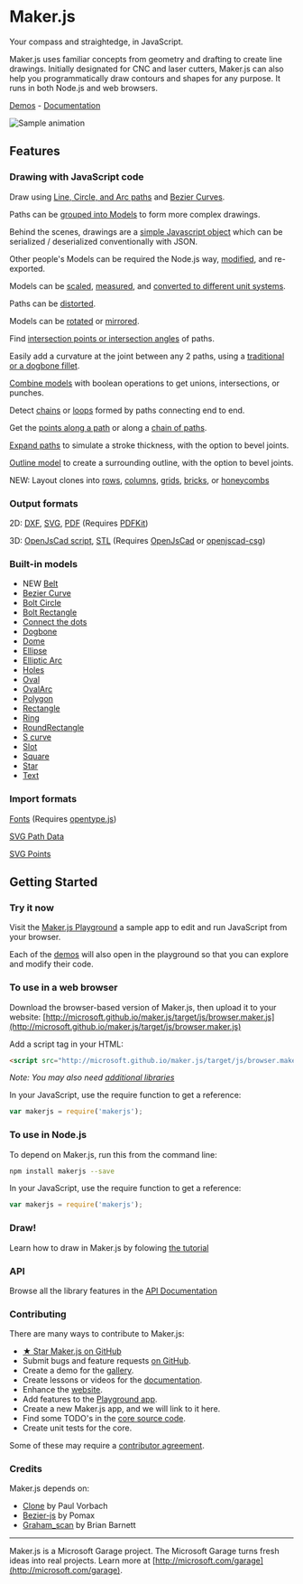 # Maker.js

Your compass and straightedge, in JavaScript.

Maker.js uses familiar concepts from geometry and drafting to create line drawings. Initially designated for CNC and laser cutters, Maker.js can also help you programmatically draw contours and shapes for any purpose. It runs in both Node.js and web browsers.

[Demos](http://microsoft.github.io/maker.js/demos/) - [Documentation](http://microsoft.github.io/maker.js/docs/)

![Sample animation](http://microsoft.github.io/maker.js/images/anim-wheel.gif)

## Features

### Drawing with JavaScript code

Draw using [Line, Circle, and Arc paths](http://microsoft.github.io/maker.js/docs/basic-drawing/#Paths) and [Bezier Curves](http://microsoft.github.io/maker.js/playground/?script=BezierCurve).

Paths can be [grouped into Models](http://microsoft.github.io/maker.js/docs/basic-drawing/#Models) to form more complex drawings.

Behind the scenes, drawings are a [simple Javascript object](http://microsoft.github.io/maker.js/docs/basic-drawing/#It%27s%20Just%20JSON) which can be serialized / deserialized conventionally with JSON.

Other people's Models can be required the Node.js way, [modified](http://microsoft.github.io/maker.js/docs/intermediate-drawing/#Modifying%20models), and re-exported.

Models can be [scaled](http://microsoft.github.io/maker.js/docs/intermediate-drawing/#Scaling), [measured](http://microsoft.github.io/maker.js/docs/api/modules/makerjs.measure.html#modelextents), and [converted to different unit systems](http://microsoft.github.io/maker.js/docs/basic-drawing/#Units).

Paths can be [distorted](http://microsoft.github.io/maker.js/docs/api/modules/makerjs.path.html#distort).

Models can be [rotated](http://microsoft.github.io/maker.js/docs/intermediate-drawing/#Rotating) or [mirrored](http://microsoft.github.io/maker.js/docs/intermediate-drawing/#Mirroring).

Find [intersection points or intersection angles](http://microsoft.github.io/maker.js/docs/intermediate-drawing/#Intersection) of paths.

Easily add a curvature at the joint between any 2 paths, using a [traditional or a dogbone fillet](http://microsoft.github.io/maker.js/docs/intermediate-drawing/#Fillets).

[Combine models](http://microsoft.github.io/maker.js/docs/advanced-drawing/#Combining%20with%20Boolean%20operations) with boolean operations to get unions, intersections, or punches.

Detect [chains](http://microsoft.github.io/maker.js/docs/api/modules/makerjs.model.html#findchains) or [loops](http://microsoft.github.io/maker.js/docs/api/modules/makerjs.model.html#findloops) formed by paths connecting end to end.

Get the [points along a path](http://microsoft.github.io/maker.js/docs/api/modules/makerjs.path.html#topoints) or along a [chain of paths](http://microsoft.github.io/maker.js/docs/api/modules/makerjs.chain.html#topoints).

[Expand paths](http://microsoft.github.io/maker.js/docs/advanced-drawing/#Expanding%20paths) to simulate a stroke thickness, with the option to bevel joints.

[Outline model](http://microsoft.github.io/maker.js/docs/advanced-drawing/#Outlining%20a%20model) to create a surrounding outline, with the option to bevel joints.

NEW: Layout clones into [rows](http://microsoft.github.io/maker.js/docs/api/modules/makerjs.layout.html#clonetorow), [columns](http://microsoft.github.io/maker.js/docs/api/modules/makerjs.layout.html#clonetocolumn), [grids](http://microsoft.github.io/maker.js/docs/api/modules/makerjs.layout.html#clonetogrid), [bricks](http://microsoft.github.io/maker.js/docs/api/modules/makerjs.layout.html#clonetobrick), or [honeycombs](http://microsoft.github.io/maker.js/docs/api/modules/makerjs.layout.html#clonetohoneycomb)

### Output formats

2D: 
[DXF](http://microsoft.github.io/maker.js/docs/api/modules/makerjs.exporter.html#todxf), 
[SVG](http://microsoft.github.io/maker.js/docs/api/modules/makerjs.exporter.html#tosvg),
[PDF](http://microsoft.github.io/maker.js/docs/api/modules/makerjs.exporter.html#topdf) (Requires [PDFKit](https://pdfkit.org/))

3D: 
[OpenJsCad script](http://microsoft.github.io/maker.js/docs/api/modules/makerjs.exporter.html#toopenjscad), 
[STL](http://microsoft.github.io/maker.js/docs/api/modules/makerjs.exporter.html#tostl) (Requires [OpenJsCad](http://joostn.github.io/OpenJsCad/) or [openjscad-csg](https://www.npmjs.com/package/openjscad-csg))

### Built-in models

* NEW [Belt](http://microsoft.github.io/maker.js/playground/?script=Belt)
* [Bezier Curve](http://microsoft.github.io/maker.js/playground/?script=BezierCurve)
* [Bolt Circle](http://microsoft.github.io/maker.js/playground/?script=BoltCircle)
* [Bolt Rectangle](http://microsoft.github.io/maker.js/playground/?script=BoltRectangle)
* [Connect the dots](http://microsoft.github.io/maker.js/playground/?script=ConnectTheDots)
* [Dogbone](http://microsoft.github.io/maker.js/playground/?script=Dogbone)
* [Dome](http://microsoft.github.io/maker.js/playground/?script=Dome)
* [Ellipse](http://microsoft.github.io/maker.js/playground/?script=Ellipse)
* [Elliptic Arc](http://microsoft.github.io/maker.js/playground/?script=EllipticArc)
* [Holes](http://microsoft.github.io/maker.js/playground/?script=Holes)
* [Oval](http://microsoft.github.io/maker.js/playground/?script=Oval)
* [OvalArc](http://microsoft.github.io/maker.js/playground/?script=OvalArc)
* [Polygon](http://microsoft.github.io/maker.js/playground/?script=Polygon)
* [Rectangle](http://microsoft.github.io/maker.js/playground/?script=Rectangle)
* [Ring](http://microsoft.github.io/maker.js/playground/?script=Ring)
* [RoundRectangle](http://microsoft.github.io/maker.js/playground/?script=RoundRectangle)
* [S curve](http://microsoft.github.io/maker.js/playground/?script=SCurve)
* [Slot](http://microsoft.github.io/maker.js/playground/?script=Slot)
* [Square](http://microsoft.github.io/maker.js/playground/?script=Square)
* [Star](http://microsoft.github.io/maker.js/playground/?script=Star)
* [Text](http://microsoft.github.io/maker.js/playground/?script=Text)

### Import formats

[Fonts](http://microsoft.github.io/maker.js/playground/?script=Text) (Requires [opentype.js](http://opentype.js.org/))

[SVG Path Data](http://microsoft.github.io/maker.js/docs/importing/#SVG+path+data)

[SVG Points](http://microsoft.github.io/maker.js/docs/importing/#SVG+points)

## Getting Started

### Try it now

Visit the [Maker.js Playground](http://microsoft.github.io/maker.js/playground/) a sample app to edit and run JavaScript from your browser.

Each of the [demos](http://microsoft.github.io/maker.js/demos/#content) will also open in the playground so that you can explore and modify their code.

### To use in a web browser

Download the browser-based version of Maker.js, then upload it to your website:
[http://microsoft.github.io/maker.js/target/js/browser.maker.js](http://microsoft.github.io/maker.js/target/js/browser.maker.js)

Add a script tag in your HTML:
```html
<script src="http://microsoft.github.io/maker.js/target/js/browser.maker.js" type="text/javascript"></script>
```

*Note: You may also need [additional libraries](http://microsoft.github.io/maker.js/docs/getting-started/#For+the+browser)*

In your JavaScript, use the require function to get a reference:
 
```javascript
var makerjs = require('makerjs');
```

### To use in Node.js

To depend on Maker.js, run this from the command line:
```bash
npm install makerjs --save
```

In your JavaScript, use the require function to get a reference:
 
```javascript
var makerjs = require('makerjs');
```

### Draw!
Learn how to draw in Maker.js by folowing [the tutorial](http://microsoft.github.io/maker.js/docs/basic-drawing/)

### API
Browse all the library features in the [API Documentation](http://microsoft.github.io/maker.js/docs/api/)

### Contributing
There are many ways to contribute to Maker.js:
* [★ Star Maker.js on GitHub](https://github.com/Microsoft/maker.js)
* Submit bugs and feature requests [on GitHub](https://github.com/Microsoft/maker.js/issues).
* Create a demo for the [gallery](http://microsoft.github.io/maker.js/demos/#content).
* Create lessons or videos for the [documentation](http://microsoft.github.io/maker.js/docs/#content).
* Enhance the [website](https://github.com/Microsoft/maker.js/tree/gh-pages).
* Add features to the [Playground app](https://github.com/Microsoft/maker.js/tree/master/playground).
* Create a new Maker.js app, and we will link to it here.
* Find some TODO's in the [core source code](https://github.com/Microsoft/maker.js/tree/master/src).
* Create unit tests for the core.

Some of these may require a [contributor agreement](https://github.com/Microsoft/maker.js/blob/master/CONTRIBUTING.md).

### Credits
Maker.js depends on:
* [Clone](https://github.com/pvorb/node-clone) by Paul Vorbach
* [Bezier-js](https://github.com/Pomax/bezierjs) by Pomax
* [Graham_scan](https://github.com/brian3kb/graham_scan_js) by Brian Barnett
---

Maker.js is a Microsoft Garage project. The Microsoft Garage turns fresh ideas into real projects. Learn more at [http://microsoft.com/garage](http://microsoft.com/garage).
